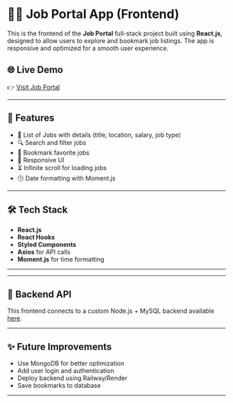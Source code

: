 # 🧑‍💼 Job Portal App (Frontend)

This is the frontend of the **Job Portal** full-stack project built using **React.js**, designed to allow users to explore and bookmark job listings. The app is responsive and optimized for a smooth user experience.

## 🌐 Live Demo

👉 [Visit Job Portal](https://67f64512609c727af14c36ae--job-portal-frontend-ajayraj.netlify.app/)

---

## 🚀 Features

- 📃 List of Jobs with details (title, location, salary, job type)
- 🔍 Search and filter jobs
- 📌 Bookmark favorite jobs
- 📱 Responsive UI
- ⏳ Infinite scroll for loading jobs
- 🕒 Date formatting with Moment.js

---

## 🛠 Tech Stack

- **React.js**
- **React Hooks**
- **Styled Components**
- **Axios** for API calls
- **Moment.js** for time formatting

---


---

## 🔗 Backend API

This frontend connects to a custom Node.js + MySQL backend available [here](https://github.com/Ajayraj1515/job-portal-app_backend).

---

## ✨ Future Improvements

- Use MongoDB for better optimization
- Add user login and authentication
- Deploy backend using Railway/Render
- Save bookmarks to database

--- 

